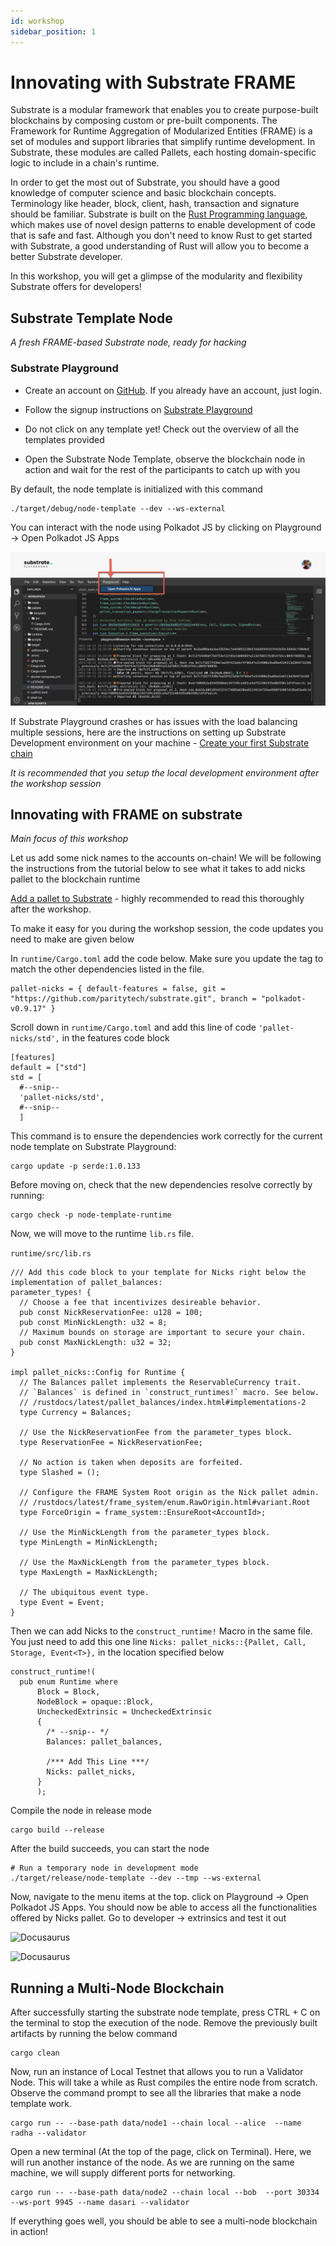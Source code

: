 ```yaml
---
id: workshop
sidebar_position: 1
---
```


# Innovating with Substrate FRAME

Substrate is a modular framework that enables you to create purpose-built blockchains by composing custom or pre-built components. The Framework for Runtime Aggregation of Modularized Entities (FRAME) is a set of modules and support libraries that simplify runtime development. In Substrate, these modules are called Pallets, each hosting domain-specific logic to include in a chain's runtime.

In order to get the most out of Substrate, you should have a good knowledge of computer science and basic blockchain concepts. Terminology like header, block, client, hash, transaction and signature should be familiar. Substrate is built on the [Rust Programming language](https://www.rust-lang.org/), which makes use of novel design patterns to enable development of code that is safe and fast. Although you don't need to know Rust to get started with Substrate, a good understanding of Rust will allow you to become a better Substrate developer.

In this workshop, you will get a glimpse of the modularity and flexibility Substrate offers for developers!

## Substrate Template Node

_A fresh FRAME-based Substrate node, ready for hacking_

### Substrate Playground

- Create an account on [GitHub](https://github.com/). If you already have an account, just login.

- Follow the signup instructions on [Substrate Playground](https://playground.substrate.dev/)

- Do not click on any template yet! Check out the overview of all the templates provided

- Open the Substrate Node Template, observe the blockchain node in action and wait for the rest of the participants to catch up with you

By default, the node template is initialized with this command

    ./target/debug/node-template --dev --ws-external

You can interact with the node using Polkadot JS by clicking on Playground -> Open Polkadot JS Apps

![Docusaurus](/img/workshop/playground1.png)


If Substrate Playground crashes or has issues with the load balancing multiple sessions, here are the instructions on setting up Substrate Development environment on your machine - [Create your first Substrate chain](https://docs.substrate.io/tutorials/v3/create-your-first-substrate-chain)

_It is recommended that you setup the local development environment after the workshop session_


## Innovating with FRAME on substrate

_Main focus of this workshop_

Let us add some nick names to the accounts on-chain! We will be following the instructions from the tutorial below to see what it takes to add nicks pallet to the blockchain runtime

[Add a pallet to Substrate](https://docs.substrate.io/tutorials/v3/add-a-pallet) - highly recommended to read this thoroughly after the workshop.

To make it easy for you during the workshop session, the code updates you need to make are given below

In ```runtime/Cargo.toml``` add the code below. Make sure you update the tag to match the other dependencies listed in the file.

    pallet-nicks = { default-features = false, git = "https://github.com/paritytech/substrate.git", branch = "polkadot-v0.9.17" }


Scroll down in ```runtime/Cargo.toml``` and add this line of code ```'pallet-nicks/std',``` in the features code block

    [features]
    default = ["std"]
    std = [
      #--snip--
      'pallet-nicks/std',
      #--snip--
      ]

This command is to ensure the dependencies work correctly for the current node template on Substrate Playground:

    cargo update -p serde:1.0.133
    
Before moving on, check that the new dependencies resolve correctly by running:

    cargo check -p node-template-runtime

Now, we will move to the runtime ```lib.rs``` file.

```runtime/src/lib.rs```

    /// Add this code block to your template for Nicks right below the implementation of pallet_balances:
    parameter_types! {
      // Choose a fee that incentivizes desireable behavior.
      pub const NickReservationFee: u128 = 100;
      pub const MinNickLength: u32 = 8;
      // Maximum bounds on storage are important to secure your chain.
      pub const MaxNickLength: u32 = 32;
    }

    impl pallet_nicks::Config for Runtime {
      // The Balances pallet implements the ReservableCurrency trait.
      // `Balances` is defined in `construct_runtimes!` macro. See below.
      // /rustdocs/latest/pallet_balances/index.html#implementations-2
      type Currency = Balances;

      // Use the NickReservationFee from the parameter_types block.
      type ReservationFee = NickReservationFee;

      // No action is taken when deposits are forfeited.
      type Slashed = ();

      // Configure the FRAME System Root origin as the Nick pallet admin.
      // /rustdocs/latest/frame_system/enum.RawOrigin.html#variant.Root
      type ForceOrigin = frame_system::EnsureRoot<AccountId>;

      // Use the MinNickLength from the parameter_types block.
      type MinLength = MinNickLength;

      // Use the MaxNickLength from the parameter_types block.
      type MaxLength = MaxNickLength;

      // The ubiquitous event type.
      type Event = Event;
    }

Then we can add Nicks to the ```construct_runtime!``` Macro in the same file. You just need to add this one line ```Nicks: pallet_nicks::{Pallet, Call, Storage, Event<T>},``` in the location specified below

    construct_runtime!(
      pub enum Runtime where
          Block = Block,
          NodeBlock = opaque::Block,
          UncheckedExtrinsic = UncheckedExtrinsic
          {
            /* --snip-- */
            Balances: pallet_balances,

            /*** Add This Line ***/
            Nicks: pallet_nicks,
          }
          );

Compile the node in release mode

    cargo build --release

After the build succeeds, you can start the node

    # Run a temporary node in development mode
    ./target/release/node-template --dev --tmp --ws-external

Now, navigate to the menu items at the top. click on Playground -> Open Polkadot JS Apps. You should now be able to access all the functionalities offered by Nicks pallet. Go to developer -> extrinsics and test it out

![Docusaurus](/img/workshop/sub0workshop2.png)

![Docusaurus](/img/workshop/sub0workshop3.png)

## Running a Multi-Node Blockchain

After successfully starting the substrate node template, press CTRL + C on the terminal to stop the execution of the node. Remove the previously built artifacts by running the below command

    cargo clean

Now, run an instance of Local Testnet that allows you to run a Validator Node. This will take a while as Rust compiles the entire node from scratch. Observe the command prompt to see all the libraries that make a node template work.

    cargo run -- --base-path data/node1 --chain local --alice  --name radha --validator

Open a new terminal (At the top of the page, click on Terminal). Here, we will run another instance of the node. As we are running on the same machine, we will supply different ports for networking.

    cargo run -- --base-path data/node2 --chain local --bob  --port 30334 --ws-port 9945 --name dasari --validator

If everything goes well, you should be able to see a multi-node blockchain in action!

